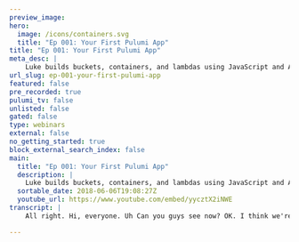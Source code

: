 ```yaml
---
preview_image:
hero:
  image: /icons/containers.svg
  title: "Ep 001: Your First Pulumi App"
title: "Ep 001: Your First Pulumi App"
meta_desc: |
    Luke builds buckets, containers, and lambdas using JavaScript and AWS with Pulumi.  And, of course, we have some fun with live streaming gotchas.
url_slug: ep-001-your-first-pulumi-app
featured: false
pre_recorded: true
pulumi_tv: false
unlisted: false
gated: false
type: webinars
external: false
no_getting_started: true
block_external_search_index: false
main:
  title: "Ep 001: Your First Pulumi App"
  description: |
    Luke builds buckets, containers, and lambdas using JavaScript and AWS with Pulumi.  And, of course, we have some fun with live streaming gotchas.
  sortable_date: 2018-06-06T19:08:27Z
  youtube_url: https://www.youtube.com/embed/yycztX2iNWE
transcript: |
    All right. Hi, everyone. Uh Can you guys see now? OK. I think we're, we're back on uh sorry for the technical uh difficulties there. Um All right. Uh So if everyone can see uh see what I've got here, um Let me kind of um uh recap uh what I was just talking about. Um And we'll, we'll keep moving from there. So, uh yeah, so uh the, the app that I'm gonna kind of uh walk through today um takes advantage of a bunch of uh of sort of the modern cloud uh features that we know developers, application, developers are trying to use to, to build their applications. And so there's a few things you'll see in this diagram. This is a video thumbnail, we're going to build some pieces of this, we're going to combine together containers. So in this, in this video thumbnail that was F FM peg. But this could be any piece of compute that we want to bring and run in the cloud. We're going to combine LAMBDA and LAMBDA. Really give us the ability to sort of do a event based computation when something happens, run a piece of code and and react to things. Um and then we're going to use sort of managed data services. And so in this case, that's S3, we're going to also maybe throw in some dynamo tables and things like that and see how we can bring managed data services from the cloud platforms into our application. And really the thing that's sort of unique about, about Pulumi is the ability to sort of work with all three of these pieces and combine them all into my application and compose them together really, really quickly into my app. And so let's kind of take a look at what it looks like to do that from, from scratch. So I'm going to come in here to my terminal. I have the Pulumi Cli installed. Um Once you run that installer command, I showed it a second ago. Um You'll have the Pulumi Cl I uh the first time you, you get Pulumi, you'll want to log in to, to the service so that you can run all the other commands. Um And then the next thing you can do is just say Pulumi New. And in my case, I'm going to say, actually let me make a new directory here. Let's create a demo directory. And then I'm gonna say Pulumi New Aws typescript. So, uh Pulumi supports javascript typescript. Um Python, uh I happen to have a personal uh uh connection to typescript. So I'm going to work with typescript today and show up a couple of things we can do there. Um But, but all these demos should be, uh, should work just fine in javascript or typescript or Python. So let me start with the demo app. Um I'm going to run this in uh U West two just so it's a little bit closer to me in here in Seattle and then it's going to go and install the dependencies. So one thing to note about this, installing dependencies because we're using typescript and javascript here, these dependencies are node packages. And so all of the libraries that we're going to use to connect to the cloud providers and build cloud software are delivered as, as node libraries. And so you'll see things like app Pulumi slash aws is a library that we just ship in NPM. And these libraries we can install just like we would any other NPM component. And it means that you can also build your own Pulumi libraries and ship those in NPM and have other folks use them. We're going to have all these libraries be open source as well. And so folks can come and contribute to these libraries that we've built and build their own and share them with others on NPM. OK. So, uh let me just open up a uh editor here and look at this code. So I'll go ahead and just sort of uh delete the default code here and we'll start really from scratch here. So the one thing I want to do before I get started here. You see, I have two of these packages. Pulumi Pulumi and Pulumi Aws. Pulumi Pulumi gives me all the sort of basic things I need to use. Pulumi from within my programs. And Pulumi Aws lets me connect to and create resources uh inside Aws and Pulumi Aws has sort of all the things you might expect. So three bucket and bucket notifications, ec2 instances, dynamodb, all a variety of different kinds of resources. And overall, I think there's something like 500 different resources that Aws exposes and and are available here to program against directly using the Pulumi A W package. Of course, there's similar libraries available for Azure GCP for targeting Coda that sort of thing. But in this example today, instead of just using those Aws resources directly, what I want to use is some higher level frameworks that combine together those resources and make them much easier to use. And so this is where you'll really see the benefits from, from Pulumi is when you use higher level frameworks that people have built that package together, you know, commonly used components. So let me come over here and I'm going to say N PM install that Pulumi cloud and that Pulumi uh cloud dash Aws. So I'll go and show these libraries off a little bit in more detail soon. But Pulumi cloud and clouds are just some, some high level cloud programming frameworks that build on top of all those primitives from AWS that we have found really useful, working with customers we've worked with during the private beta and that we've put into these, these, these packages for everyone to use. One key thing about these. These are just some useful patterns. You don't have to use these. You can build your own patterns like these, you can come and contribute to the ones that we've built so far. We really think of these as just sort of a nice starting point for, for getting started and quickly building up some really productive cloud applications. OK. So let me come into some code and start using those. So I'm gonna say right, gonna import that and now we can see what is available here. So let me create a simple bucket. So I'm gonna say new cloud dot bucket. Uh And here we notice that in this cloud package, we have a bucket class. Um This bucket class really is just a wrapper over that Aws uh um you know, creating an Aws bucket and I'm going to call it um bucket. Now, the the interesting thing is that this bucket class exposes some additional capabilities. So uh one of the things it exposes is the ability to hook up events. Um And so I can use on UT and on delete and these do all of the heavy lifting to combine together the various different resources that Aws provides to hook up events to these to an S3 bucket. And so in a second, we'll go ahead and use that on put. But before I do that, let me just export the name of this bucket so that we can see it from our code. And so I'm going to say bucket name uh equals and then I'll say bucket. And this is a bit funny. I, this is my bucket. Uh That thing has a property called bucket, which is the S3 bucket inside it. And the S3 bucket itself has a property called bucket, which is the, um, the name of the bucket itself. Um, so you can see that here in the definition. Um, so I'm gonna take that and since that's just the name, um, I wanna go and create S3 slash slash and then, and, and that will give me the, uh, the qualified URL for accessing the bucket. Ok? So let me just take that program. Uh One more thing I want to do since I'm using typescript. Um, I'm gonna run the watch task here just so I'm constantly building this and don't have to think about building my code. Ok? So now I'm gonna come over into my terminal and I'm just going to run this program. Um, so to run the program and stand it up and, and, and update a stack, I'm gonna say Pulumi update. So let me update since I haven't yet deployed my app, this is going to deploy it from scratch. So it's going to deploy all the resources that my program indicates it wants and it's going to deploy those into Aws. And in particular, since I said I was wanted to run this in, in US West two, it's going to deploy this into the Oregon region of Aws. And so you see here, I get a description when I run Pulumi update of what I'm, what it's going to deploy. And so we see it's going to deploy that Aws three bucket. You can see the AWS three bucket is being deployed because it's part of this, you know, cloud bucket component, which I used to create it. Um And so if I want to get more details on what's being created, I can sort of click details here and see all the properties of the bucket I'm going to create. Um But let me go ahead and say yes and go ahead and create that uh that bucket resource now, ok. So this is going to take a second to provision the bucket in Aws. Uh And then when it's done, we'll go ahead and look at that, look at that bucket. Ok? So it finished in a few seconds there. Uh And so now let's go and look at a few things where they did this. So first off, um I exported that, uh I exported that bucket name. And so here we can see, I have the name of a bucket and So if I use my Aws command line, I can say AWS S3 LS grab this. Mhm. And I can see, well, there's nothing currently in the bucket. Um, but if I copy some file in there, uh, so maybe I'll copy my Pulumi dot L uh into here, I've uploaded that. And so now if I, uh look at what's in here, I can see that my Pulumi dot Yao file is up in S3. So I provisioned an S3 bucket and I can interact with that uh from the command line here. Ok. So the other thing I can do is I can get this link and go and see kind of all the information that Pulumi understands about my program. Um And so for this stack, we can see that I've only done one update, the one that I just did, we can see some of the details about it like the region I've configured the bucket name that was that output. And I can also see the list of all the resources. Um And I can go and click the AWS link to jump over into Aws uh and see all the contents of my bucket. So here's that Pulumi Amo file again. So, ah ok. I'm told I need to move the cli up a little bit here. Uh Does that work great? Ok. Um ok. So we've got uh an S3 bucket created now. Um And let's go ahead and do a few more interesting uh things with that bucket. So first I can say bucket dot input. Um And so I'm going to say on input, you know, um new input. Uh and this, uh you can see here because I'm using typescript. I get a little bit of help inside my editor to tell me all the sort of things I can do here. And I'm gonna say, uh when I get a new input file, I want to run a little piece of code and, and why don't I just print that out? And I'll say new input file, uh print out the bag of data that I got given there. OK. Uh And so what this will do is it'll say whenever a new file is, is placed into the bucket, run this piece of code here. Uh And that's just a handy way to react to that event. Uh And in fact, what I want to do is just um only fire that if the um item gets put into the input bucket, I'm going to create this thing where I have two buckets where I have two folders, the input and output. And I, when things get placed in the input, I process them and move them over into the output file also move over in the output folders. OK? So here we go, I've got some code, I'm gonna run only when items are placed into the uh input bucket. So let me go ahead and come over here and I'll just do another Pulumi update. Now, the first thing to notice here, we're going to see that preview again, but you'll notice that it's not going to go and try to create that S3 bucket again. We're still, we have the existing application already deployed, which has that S3 bucket. And all we're going to do is see what is the delta we need to provision in AWS to bring these new capabilities that I just authored into my application. And so you'll see that that basically is two things. One, it's this new input function. So this cloud function here which involves building up a few different resources. It involves building up that A S LAMBDA. It involves provisioning some roles and policies and then also this bucket notification, which is the thing that hooks up the bucket to that function to execute. And so the key thing here is we're really the app that we're building, we're describing in terms of sort of what we want to do. But the implementation of it is actually being deployed as managed Aws resources. So we're getting the benefits of all of the great work that aws has done with S3, with LAMBDA, with all of these different managed services. But we're able to use those and compose those in a really simple way in our code. So OK, let me go ahead and perform this update and this is going to take just a little bit um to create those resources. So you'll see it's, you know, creating the roles and role policy attachments and it's creating the function. Currently, the function is going to take about, you know, 30 seconds or so to create. That's something that we're, we're hard at work improving. And actually in our development branches right now is just taking a few seconds. So we're really excited to have that to make this interloop even more productive. But, but for now, we'll just wait a few seconds on this until it completes. So while that's going, uh let me go ahead and sort of build out the next part of this. Um And for the next part, what I'm gonna do is actually have uh a handle files getting placed into the output folder as well. Uh So I'll say a new output, say new output and I'll only fire this on the uh output folder and then just to make something work real quick here. Uh Let's go ahead and when a file gets placed on the input into the input path, we'll just copy it directly over into the output path. And so I can just write some code in here, so I can say that file name equals and I'll say RGs dot key. So this is the file that was placed. Um And since that is going to be input slash something, I'll just say split on slash and get the second part of it, we could of course, write this a little bit more robustly if we had more time, but I'll just go ahead and do it the simple way for now. And then I'm gonna get the contents of that file. Uh So I'll say, uh wait buckets dot get. Um And so this is a way I can go and actually get the contents of this bucket at a given path. And so I'll just say AG dot Key and then I want to go ahead and uh put that into the new location. So I'm gonna say bucket dot put, uh the new location is going to be up, put slash filename and I'm gonna place those contents in here, ok? So this will just copy over that as files um uh into the output folder. Um This should fire off this other lamb. So there we go, I've, I've written some code to do that. So let me come back here and just look at kind of what we did. Um It ended up taking 44 seconds. So, uh definitely something that we're going to make even better, but, but it's pretty amazing we're able to deploy all these different resources into the cloud. Um uh You know, really uh quite quickly here. So I've now got this uh that first piece of code running. Um Let me just start by doing a couple of things. So first off, let me copy of a new file over into that folder. So I'm going to copy over this file into and let me get the for, let me, um, let me do a Pulumi stack output to see what the name of the folder is, the bucket and then I'll just copy the file in that folder. Ok. Oops got the wrong. So to AWS S3 CP, uh, copy that file into the folder and that should trigger that original event handler we had. And so I'll say Pulumi logs now to kind of see if we can look at those logs that we got from the console dot log command. And I'll just do dash F to, to wait until we get some logs here. So we see that just a little bit after we copied it in, we got the logs provided for that. And so this said on new input, which is that function we wrote, I got the bag of arguments. So the key was input. Pulumi was 41 bytes and we got the event time that it happened. And so this is kind of neat. We can both write and deploy the application, but then we can get logs for all the behavior of the application. So all of that compute that we write inside these callbacks and things I can access directly from my logs and sort of interact with that here. Now, these logs are actually themselves coming directly through cloudwatch because that's what, you know, we're targeting A S all the logging for LAMBDA and all of our APIS is going into, into cloudwatch. And so if I just open up the, the app again here, uh, you'll notice if I come over here, uh, I can actually come and look at my, uh, my function. So let me click on this. Um, and this is going directly to my Lambda function in, uh, in AWS. And you see, it did get fired once in Aws. And if I jump to logs in cloudwatch, we'll see those same logs that we pulled this new input file, same logs that we pulled from Pulumi. So all of this is really just using the raw primitives that are available inside Aws. Um And we're taking advantage of that and you can go and use it at the level, you can go, let's blunk around in the Aws console if you want to. Um But we're making it really easy to, um, to interact with that through the CL here. OK. So let me do another Pulumi update to deploy, um, that those changes that I just made. All right. And this time we see a couple of things. So one that new output function that I wrote um is going to get deployed. Um So that one is getting created here. Um You see the bucket notification is getting updated because we now have two different uh notifications that we're wiring up to this bucket. Um uh 11 from the input folder and one from the output folder. And then we're actually going to update the code because we changed the code of that first function to actually copy the file over. And so again, you see that Pulumi is just identifying the, the specific changes I need to make to deploy this code into my application. Uh And I say yes and I will go ahead and, and, and sort of do uh that work. OK? Uh So again, that's gonna take uh around a minute to deploy one of the things while that's going. Um I kind of just want to show um a little bit more of is uh is kind of what these uh projects look like um that we're building on top of. So we're using this Pulumi cloud library and Pulumi cloud is, is just a, a package of Pulumi programs that is available for anyone to build on top of. And so this is the kind of library that, that you could build yourself. Many of the folks who've been using Pulumi so far have built their own libraries that do similar things. But in the domains that they're working in, um the Pulumi cloud library is really targeting, being a high level framework for doing cloud programming and being one that uses general high level concepts that can be applied across multiple different cloud providers. And so in the future, we'll have support for Pulumi cloud targeting, targeting Azure and targeting other platforms as well. And so if I come in here I can kind of look at, uh, at how this bucket class that I'm using works. Um And for instance, if I come to its constructor, um, in the library, you'll see that it's just doing the kind of things that I could do in Pulumi. Um, but it's taking care of a bunch of the heavy lifting for me. Um So under the hood, it's creating an A S S3 bucket and it's providing some good defaults here. Um It's when I hook up an event handler. So when I do an input, it's going to call this a handler method, which is going to create a function and a lamb of permission and a whole bunch of the underlying pieces that I might need to stitch this together. And so all of those things that you would have to do manually um either using some YAML files if you're using uh kind of uh cloud formation or terraform or these sorts of things or describe using sort of some bespoke config language if you're using uh um a, a bespoke serverless tool. Um All those things you can just express as a library here um and reuse them uh in your application code. And so the benefit of all this is, of course, I get to still use the raw Aws things, but I get to program them in a way that feels a lot more natural here. OK? So that that completed and this application is deployed. And so let me go ahead and copy that file in again and this time that should cause both of my lamb to execute. Um And so I'll copy that in. Um And I'll run that Pulumi logs command again and we should see what happens here. So that's from before. Um Let's see if we get some new events now that we copied that file over. OK? So this time, uh at 11 28 which is looked right about now, we got the new input and then uh you know, what is it? Just a couple of seconds later. Uh We got that second lambda filed when the new output object was placed into outputs. Pulumi. Um So there's a couple of interesting things here. One is, you know, we've, we've had a very small amount of code stitched together kind of multiple lambda firing off of an S3 bucket, um sending data into and out of that S3 bucket. Um We'll be able to express all that in a very kind of what it feels like to me is the kind of application developer a very natural way. The second is with Pulumi logs here because Pulumi understands the whole program, we're able to get kind of that aggregated logs across the different sources of compute. And so even though we have deployed two different LAMBDA functions to AWS, we can get a unified log stream for them from both this new input function and this new output function here. Um And so that's kind of a nice way to, to be able to think about your application as a whole. Instead of thinking about each of your land as, as being a little island, you've got to manage uh kind of separately. OK. So, uh so that's kind of a little working uh sort of serverless example. Um There's a couple of directions that we might want to go from here and I'll, uh, I'll, I'll, I'll try out a couple of those and we'll see how much time we have to kind of look at a few of them. The first one that I think is really exciting is, is bringing kind of containers into this as well. Um Containers give us a way to sort of run arbitrary compute that we may have uh in our application, we can as long as we can create a Docker file that, that, uh that, that wraps that compute up, we can run it uh inside the cloud providers. Now, the challenge with kind of running Dockerized computers. Well, it's really easy to, you know, if you're using Docker on your, on your local machine or Docker compose or something, it's really easy to get that up and running locally on your machine. What tends to be a lot harder is sort of getting that into a cloud divider and running it on top of a managed container service and So, one of the nice things about Pulumi is that we can express it in that really natural way like you would, if you were just deploying it using Docker compose locally. Um But we get, we can turn that into something which actually um you know, manages and deploys all the necessary infrastructure in the cloud provider to give you that, you know, uh sort of production ready uh container deploy. And so let me uh let me do a quick thing and instead say, let's say I'm gonna write process file and this one's gonna be a new cloud dot task. And that task is just a, you know, piece of containerized compute that I want to be able to run on demand. Um And so I can come in here and I can look at it and again, you know, kind of using uh you know, typescript and visual C code, we can get some help uh to, to sort of learn how to use this API. And so we can see that there's a bunch of options for how I can configure this task. Um And I could configure it by passing it an image. So if I've got a pre baked image that's already available in the Docker hub or in the private registry, uh I can pass the reference that image here. Um that would work just fine. Um But oftentimes what I want to do is actually build my own custom Docker image uh that's part of my application uh and to deploy that along with my application. So, what I'm gonna do here is I'm gonna, um, is a million put that in a local folder. Um And so I'm gonna say I want to build the contents of this local dot slash process file folder and that's going to build a container that I want to push and, and be able to run uh remotely. The other thing I'm gonna do is just sort of say how much memory I want. So I'm gonna give this thing one gigabyte to run with. Um And then I'm gonna call that uh done for now. So let me go over here. I said that this file existed in process file. Um But I haven't yet uh created that. So let me create a folder for this. I'm gonna create a little docker file here and I would say from ubuntu you get, so I get some help there. Um And let me, actually, I'm just gonna borrow a little bit from here. Um Let me borrow some commands right here. Uh That will just run up to get updates, install Python uh and then install and pip, install the A S cli once I've done that, then I can sort of write some arbitrary code in here and this could be implemented in any language and I could have done this in, in go or I could have done in Java. I could have this, whatever. I'm gonna just use the A CLI directly to do this. So I'm gonna say AWS S3 CP and I'm gonna say, um, you know, bucket slash input and I'm gonna copy that to bucket slash output. Ok. So this is a really simple Dockerized application. Uh It doesn't actually, you know, have a ton in it except it's got the whole ubuntu image uh that, that I can use. I've got database cli and then it's got a little bit of custom logic um for how to invoke the database cli. Uh This is just gonna do that exact same thing that I had been doing inside the Lambda previously where I just copy the files between the two buckets. But this time I'm gonna show kind of moving that compute into uh a container and running that on demand. So let me come over here and I'm still going to use the file name. But instead of me copying it like this, what I'm gonna say is I'm gonna grab that process file uh that I had above and it has a few different API S on it. And the most important one is run and run is an API which lets me uh run the task so I can kick off an instance of the task and that will spin up a container, uh run it to completion when it's done, it'll tear it down. And so let me just say run. Uh and we can see, I have a few different options for what I can pass to this um environment and host. The environment is the one I'll need because I referenced a couple of environment variables there. So I want to say bucket uh and for bucket, I am going to say, what do I have bucket name, the buck. So I want to use the bucket name and not call dot get the input. Uh I wanna be the input file name. And so in this case, that's AGS dot And the output, I wanna be the name that I use for the output, which is going to be output slash. Uh The final name, maybe even for consistency, I'll just kind of rename this to. Ok? Ok. So that's gonna go ahead and run that. Now, this actually returns a promise because it will return once it's kicked once it's launched the task. And so we'll do, we'll go ahead and await that. Um And then once that returns, I'll just say started yes. So now we'll print out once we've kicked off that task, we'll print out, started a task. And then once that task completes it should put the S3 file in and kick off this other land over here. OK. So let me go ahead and uh come back over here um and just do another Pulumi update. Ah OK. So we got an error, um always good to get errors and let's us see the real experience for using this. Uh you know, when you're really working with uh with any piece of technology, you tend to um you tend to run into uh things you've done wrong. Uh So in this case, I forgot to add some configuration. So the error message here says that I cannot create a task, I'm missing uh close configuration. And so there's three options for what I could provide. And this is actually sort of an interesting thing. So today, I'm going to actually use Fargate. And so that's the third option here is I can provide the setting clouds use Fargate and I'll set that the true and that will run our containerized compute using Fargate. There's actually two other interesting options which I won't use today but are actually really interesting to think about. Um One is that I can use clouds EC auto and what this will actually do is spin up a whole for me in DC two container surface. So it'll spin up some EC2 V MS, it'll register those in a E CS cluster and it will then run the containerized compute on top of that. Um The other is EC cluster A RN, which is if I already have my own cluster that I've deployed, my my infrastructure team has already deployed an ECs cluster somewhere. And I just want to run my compute on that existing thing instead of running it either in Fargate or on a new cluster, I can just provide the uh A RN for that cluster and all of the compute will get scheduled there. And this is actually one of the things I think is really interesting with using kind of these libraries like Pulumi Cloud is we can write this code that just says, hey, I want to run this task. And that's sort of what logically I think about as an application developer is, hey, I've got this task. I want to run it and then we can provide configuration that specifies kind of how to connect that into my A S environment in the way I want. So just by switching a configure variable, I can switch from using Fargate to using my own custom S cluster. And so my code stays the same. The way I express what I want to do is the same. But the set of resources that will actually be managed and created in natives is going to be different in those two cases. So with that background, let me say I'm gonna set this variable. So I'm gonna set cloud Aws. Use Fargate. True. Now, I haven't spent much time talking about Fargate. It's worth just for folks who haven't used Fargate before talking for a second about that. And kind of why um why we're using it here and why, why we think it's sort of interesting from a Pulumi perspective. So Fargate is a way to um if you're using Aws and you want to run containers. It's a way to run those without having to manage any BC two instances or any infrastructure yourself. Uh You can just say, hey, I've got a task. Uh I've got a container. I want um I want you to run that in a W and so this is really great uh from kind of a Pulumi developer perspective because it means that uh you kind of get to offload, not just the complexity of what resources to create, which is something Pulumi is great at taking care of. But it means that operational burden of dealing with all of the underlying infrastructure for your application, you get, we have to take care of that for you. And this really lets you focus on your application code and your logic and really quickly deploy it into the cloud provider and have a nice managed service underneath that. So we'll go ahead and use that. Um Let me say, let me update again this time, we'll see kind of a uh some more interesting things being created. So first off, uh you'll notice this update here and once it completes the preview, you'll notice that it actually ran a Docker built. And so because we had pointed at this folder on disk where we had a Docker file, that folder contains the specification of our Docker image. And so we're actually going to run as part of the Pulumi update a Docker build local owning machine. And then we've got to get that darker image from your local machine up into Aws. And so to do that, the cloud task abstraction actually goes and creates a repository in Aws. And so Aws has a managed concept, a managed container repository. And so we're going to go ahead and use that and then we'll push that code up into that repository from the local Docker build and then we'll connect it up into the running task. So we'll create an a task definition. We'll create a log group to collect the logs from that and we'll create a few pieces of infrastructure. So we have to specify the network we want to connect to. And so we'll use the default VPC. We're not going to create any new networking infrastructure here. Um And we're going to just create a little cluster and security group to specify what the networking parameters are going to be for that. So all this is sort of the boiler plate if you've ever tried to use Fargate yourself, even though the service makes it really easy. Once you've gotten everything stood up, actually getting all the various pieces connected together is a little bit of boiler plate that you have to do. Typically, every time you kind of want to use Fargate a new application. And so one of the things we can make really easy here is just by writing, you know, just by writing these couple of lines of code here, these described to Pulumi and to the Pulumi cloud framework that it wanted to create all of these different resources here and hook them up in the right way. And again, all that's really boiler plate that you kind of would have had to do yourself. So I'm going to go ahead and say yes and kick this off. Um You'll see that it, the darker build happened, you'll see now we're getting the updates as this is actually pushing that into the repository in Aws. Um And so the darker build completed and then we're actually pushing those images up uh to Aws. And let me go take a look at kind of what some of that looks like um in uh in Aws. So let's come back over to our resources tab. We can see uh all the resources that are now part of our application. And so one of the things we have is sort of a cluster. Um So this ECs cluster here uh and we can come over, let's just look at the repositories. Um uh Let's just see what we've got here. So we have this uh this repository here. Maybe we haven't finished pushing. So we may not have anything in there. Oh Yeah, I think we're still in the middle of pushing some images up. Uh Let me go look at the task definition then I think we've already uh deployed that, let me see, maybe we haven't yet deployed that either. But OK. Uh We'll wait for this thing to complete before we go look at those in um in ecs. So right now, uh it looks like we're still pushing this up to uh the repository. I think this zoo bunk image is not uh super small. So it's going to take a second to get that up into uh in the AWS, I guess. Actually, you know, one of the other things we can do here in the activity pa we see this update that I'm running locally on my machine. We can actually watch the status of that also in the console here and we can see it in a little bit more detail. So we can see, you know, here we have the full details of what's happening and you see we're pushing up these images, these these layers of the darker image. Um And it looks like, yeah, it looks like we're still waiting. Oh, there we go. We just finished. Um and, and finished pushing it up to the repository and now we're creating the task definition. So this thing should be making progress now here as well. OK? Yeah. Now we're creating the function. Uh So all these other resources have been created now and our code has been pushed up into that registry. So let's go look at that over here. OK? So here we go, we've got that image. It was 192 megabytes in the end and this is that image that we pushed from our local machine is now up in Aws. Um And there we go. So we completed that. So it took a couple of minutes there to get all that up. But, but the net of that was we created a whole bunch of a WS resources built and pushed the dark image from our local machine and updated some lambdas to connect into that. So let me go ahead and uh and just copy that file again and see if we can see what this new workflow uh does here. So I copy that file and I'd say Pulumi logs dash F to watch this uh kick off. And here we see uh you know, 11 43. So that's right now. Uh we created that new input file and then we hit, hit that started task. So we actually kicked off that task in Aws. And so I can see kind of what's going on here if I come into my um let me just come back here and find the uh the cluster resource. So I'll go over to this uh ECs cluster that's running my compute. And you can see that it's uh it's right now provisioning uh this task. Um And so, uh because I kick this off, this is the first time we're running uh this task in Aws. Um And so it's going to take a second for it to, to warm up um in the future. Uh these things can run really fast once I've warmed up an instance in it with them. Um, but for now this is the first time it's gonna uh provision some compute for me, it's going to pull down that image. Um All the things that Fargate will typically do when you've got some new compute, easy went from provisioning to pending. Um, it's going to take another second here to run. Um, but over here we'll see once it does run, we'll see kind of the output from uh from that task. One of the things you'll also see um I can come over and look at this um task definition here. Um Is this has the, the full task definition that I provided. Um And so uh you'll see this, this hooks up to that registry provided provides, you know, says that this wants to run and fargate all the different details that we kind of took care of um building that up. Um is apple. So this will take a little bit. Oh, there we go. OK. So it ran now. Um uh So this was the command actually running uh inside uh of the uh container inside uh Fargate. And if I refresh this, it should say, OK. So now the task is completed. Uh If I look at stop tasks, there we go, this one completed. Um And so now this is done and now you see that new output I got fired as well. So the Lambda function on the other side of that got fired with the results of my container. Ok. Um So I think I kind of have run out of time for today. Um uh So I'll kind of start wrapping up here. Um Next time we'll, we'll spend a lot more time looking at, at containers and building things on top of some of the the container technology here. Um But I just want to kind of highlight a few things about what we uh built in this particular example and how some of this uh kind of generalizes. So first off, you know, this application again, combined kind of three sets of things. It combined, you know, serverless functions and LAMBDA. So these callbacks here that I can provide are each a little LAMBDA that got deployed into AWS and run as, as a managed piece of compute. And it used those to handle events on various data stores. And so in this case, I was working with just a cloud dot bucket which is going to be sort of an S3 bucket that I can store blob data into. Um but I can hook these things up to a variety of different sources. So in this cloud package, we have, for example, um timers, so I can run compute on a, on a regular schedule. We have H two BM point which gives me the ability to run in response to an rest API call. Uh We have um we have tables, so we have the ability to provision a no sequel data store and hook events off of that. So a variety of different kinds of sources of events that we can hook up to. But then on top of just deploying these serverless functions to that, I can also take arbitrary compute that I've got. And so in this case, I just wrote a Docker file that packaged up some, some aws scripts with ubuntu. And I ran that, you know, inside my application across all of this. Though, the thing that I think is really interesting is just that um we were able to express it in this very kind of natural application centric way. But the end result was um was a whole, you know, whole set of managed data, various resource that we were able to compose together as part of our application. And just to summarize again, what we were doing here today was really using this, this cloud library which gives me some of these high level obstructions, makes it really easy for me to combine together these Lambdas containers and manage data services. Um But you can do whatever you want with Pulumi. So if you want to just build a, you use a bunch of raw Aws resources or raw Azure resources, that's something you can go and do directly. If you want to combine those with these resources or send contributions to cloud to enable it to do more things, uh you can do that. Um And so we're, uh, we're really excited to get, uh, more folks uh kind of uh contributing and, and uh, and building packages uh as part of the ecosystem of these higher level packages on top of uh the raw cloud providers. All right. Um So with that, uh, I will uh close down for today. Uh Again, we're in private beta right now. Uh Definitely excited for anyone who's interested in playing around with this stuff to uh join the private beta now, uh um and start getting started building Pulumi programs, building pluming components uh and giving us your feedback uh on the experience. Um You can get started at Pulumi dot com. Uh And uh we'll see you next week uh to go a little bit deeper on containers. Great. Thanks everyone.

---
```

